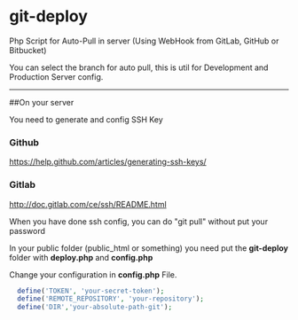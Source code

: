 # git-deploy
Php Script for Auto-Pull in server (Using WebHook from GitLab, GitHub or Bitbucket)

You can select the branch for auto pull, this is util for Development and Production Server config.

---

##On your server

You need to generate and config SSH Key

### Github

https://help.github.com/articles/generating-ssh-keys/

### Gitlab 

http://doc.gitlab.com/ce/ssh/README.html

When you have done ssh config, you can do "git pull" without put your password

In your public folder (public_html or something) you need put the __git-deploy__ folder with __deploy.php__ and __config.php__

Change your configuration in __config.php__  File.

```PHP
  define('TOKEN', 'your-secret-token'); 
  define('REMOTE_REPOSITORY', 'your-repository');
  define('DIR','your-absolute-path-git'); 
```


